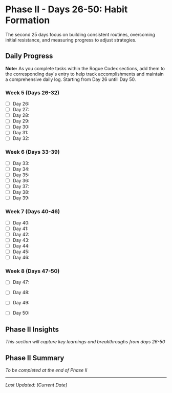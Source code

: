# Phase II - Days 26-50: Habit Formation

The second 25 days focus on building consistent routines, overcoming initial resistance, and measuring progress to adjust strategies.

## Daily Progress

**Note:** As you complete tasks within the Rogue Codex sections, add them to the corresponding day's entry to help track accomplishments and maintain a comprehensive daily log. Starting from Day 26 untill Day 50.

### Week 5 (Days 26-32)
- [ ] Day 26: 
- [ ] Day 27: 
- [ ] Day 28: 
- [ ] Day 29: 
- [ ] Day 30: 
- [ ] Day 31: 
- [ ] Day 32: 

### Week 6 (Days 33-39)
- [ ] Day 33: 
- [ ] Day 34: 
- [ ] Day 35: 
- [ ] Day 36: 
- [ ] Day 37: 
- [ ] Day 38: 
- [ ] Day 39: 

### Week 7 (Days 40-46)
- [ ] Day 40: 
- [ ] Day 41: 
- [ ] Day 42: 
- [ ] Day 43: 
- [ ] Day 44: 
- [ ] Day 45: 
- [ ] Day 46: 

### Week 8 (Days 47-50)
- [ ] Day 47: 
- [ ] Day 48: 
- [ ] Day 49: 
- [ ] Day 50: 



## Phase II Insights

*This section will capture key learnings and breakthroughs from days 26-50*

## Phase II Summary

*To be completed at the end of Phase II*

---

*Last Updated: [Current Date]* 